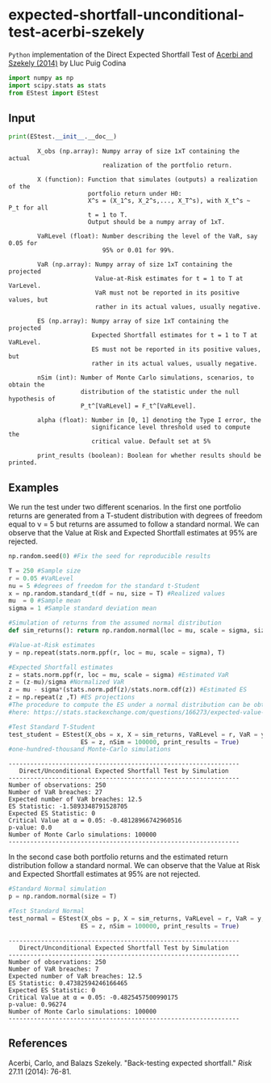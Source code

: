 
# expected-shortfall-unconditional-test-acerbi-szekely

`Python` implementation of the Direct Expected Shortfall Test of [Acerbi and Szekely (2014)](https://www.msci.com/documents/10199/22aa9922-f874-4060-b77a-0f0e267a489b) by Lluc Puig Codina


```python
import numpy as np
import scipy.stats as stats
from EStest import EStest
```

## Input


```python
print(EStest.__init__.__doc__)
```

            
            X_obs (np.array): Numpy array of size 1xT containing the actual 
                              realization of the portfolio return.
                              
            X (function): Function that simulates (outputs) a realization of the 
                          portfolio return under H0: 
                          X^s = (X_1^s, X_2^s,..., X_T^s), with X_t^s ~ P_t for all
                          t = 1 to T.
                          Output should be a numpy array of 1xT.
                          
            VaRLevel (float): Number describing the level of the VaR, say 0.05 for 
                              95% or 0.01 for 99%.
            
            VaR (np.array): Numpy array of size 1xT containing the projected 
                            Value-at-Risk estimates for t = 1 to T at VarLevel.
                            VaR must not be reported in its positive values, but
                            rather in its actual values, usually negative.
                            
            ES (np.array): Numpy array of size 1xT containing the projected
                           Expected Shortfall estimates for t = 1 to T at VaRLevel.
                           ES must not be reported in its positive values, but 
                           rather in its actual values, usually negative.
    
            nSim (int): Number of Monte Carlo simulations, scenarios, to obtain the
                        distribution of the statistic under the null hypothesis of 
                        P_t^[VaRLevel] = F_t^[VaRLevel].
                        
            alpha (float): Number in [0, 1] denoting the Type I error, the 
                           significance level threshold used to compute the 
                           critical value. Default set at 5%
                           
            print_results (boolean): Boolean for whether results should be printed. 
            
    

## Examples

We run the test under two different scenarios. In the first one portfolio returns are generated from a T-student distribution with degrees of freedom equal to ν = 5 but returns are assumed to follow a standard normal.
We can observe that the Value at Risk and Expected Shortfall estimates at 95% are rejected.


```python
np.random.seed(0) #Fix the seed for reproducible results

T = 250 #Sample size
r = 0.05 #VaRLevel
nu = 5 #degrees of freedom for the standard t-Student
x = np.random.standard_t(df = nu, size = T) #Realized values
mu  = 0 #Sample mean
sigma = 1 #Sample standard deviation mean

#Simulation of returns from the assumed normal distribution
def sim_returns(): return np.random.normal(loc = mu, scale = sigma, size = T) 

#Value-at-Risk estimates
y = np.repeat(stats.norm.ppf(r, loc = mu, scale = sigma), T)

#Expected Shortfall estimates
z = stats.norm.ppf(r, loc = mu, scale = sigma) #Estimated VaR
z = (z-mu)/sigma #Normalized VaR
z = mu - sigma*(stats.norm.pdf(z)/stats.norm.cdf(z)) #Estimated ES
z = np.repeat(z ,T) #ES projections
#The procedure to compute the ES under a normal distribution can be obtained
#here: https://stats.stackexchange.com/questions/166273/expected-value-of-x-in-a-normal-distribution-given-that-it-is-below-a-certain-v

#Test Standard T-Student
test_student = EStest(X_obs = x, X = sim_returns, VaRLevel = r, VaR = y,
                    ES = z, nSim = 100000, print_results = True) 
#one-hundred-thousand Monte-Carlo simulations
```

    ----------------------------------------------------------------
       Direct/Unconditional Expected Shortfall Test by Simulation   
    ----------------------------------------------------------------
    Number of observations: 250
    Number of VaR breaches: 27
    Expected number of VaR breaches: 12.5
    ES Statistic: -1.5893348791528705
    Expected ES Statistic: 0
    Critical Value at α = 0.05: -0.48128966742960516
    p-value: 0.0
    Number of Monte Carlo simulations: 100000
    ----------------------------------------------------------------
    

In the second case both portfolio returns and the estimated return distribution follow a standard normal. 
We can observe that the Value at Risk and Expected Shortfall estimates at 95% are not rejected.


```python
#Standard Normal simulation
p = np.random.normal(size = T)

#Test Standard Normal
test_normal = EStest(X_obs = p, X = sim_returns, VaRLevel = r, VaR = y,
                    ES = z, nSim = 100000, print_results = True) 
```

    ----------------------------------------------------------------
       Direct/Unconditional Expected Shortfall Test by Simulation   
    ----------------------------------------------------------------
    Number of observations: 250
    Number of VaR breaches: 7
    Expected number of VaR breaches: 12.5
    ES Statistic: 0.47382594246166465
    Expected ES Statistic: 0
    Critical Value at α = 0.05: -0.4825457500990175
    p-value: 0.96274
    Number of Monte Carlo simulations: 100000
    ----------------------------------------------------------------
    

## References

Acerbi, Carlo, and Balazs Szekely. "Back-testing expected shortfall." *Risk* 27.11 (2014): 76-81.
